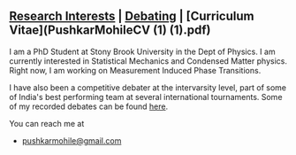 
## [Research Interests](Science.md)    |  [Debating](debate.md)    |     [Curriculum Vitae](PushkarMohileCV (1) (1).pdf)

I am a PhD Student at Stony Brook University in the Dept of Physics.  I am currently interested in Statistical Mechanics and Condensed Matter physics. Right now, I am working on Measurement Induced Phase Transitions.    

I have also been a competitive debater at the intervarsity level, part of some of India's best performing team at several international tournaments. Some of my recorded debates can be found [here](debate.md). 


You can reach me at 

- [pushkarmohile@gmail.com](mailto:pushkarmohile@gmail.com)
